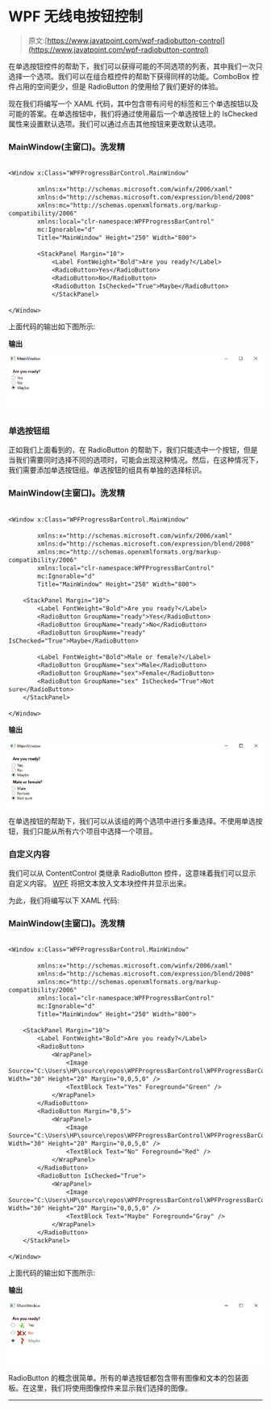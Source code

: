 # WPF 无线电按钮控制

> 原文:[https://www.javatpoint.com/wpf-radiobutton-control](https://www.javatpoint.com/wpf-radiobutton-control)

在单选按钮控件的帮助下，我们可以获得可能的不同选项的列表，其中我们一次只选择一个选项。我们可以在组合框控件的帮助下获得同样的功能。ComboBox 控件占用的空间更少，但是 RadioButton 的使用给了我们更好的体验。

现在我们将编写一个 XAML 代码，其中包含带有问号的标签和三个单选按钮以及可能的答案。在单选按钮中，我们将通过使用最后一个单选按钮上的 IsChecked 属性来设置默认选项。我们可以通过点击其他按钮来更改默认选项。

### MainWindow(主窗口)。洗发精

```

<Window x:Class="WPFProgressBarControl.MainWindow"

        xmlns:x="http://schemas.microsoft.com/winfx/2006/xaml"
        xmlns:d="http://schemas.microsoft.com/expression/blend/2008"
        xmlns:mc="http://schemas.openxmlformats.org/markup-compatibility/2006"
        xmlns:local="clr-namespace:WPFProgressBarControl"
        mc:Ignorable="d"
        Title="MainWindow" Height="250" Width="800">

        <StackPanel Margin="10">
            <Label FontWeight="Bold">Are you ready?</Label>
            <RadioButton>Yes</RadioButton>
            <RadioButton>No</RadioButton>
            <RadioButton IsChecked="True">Maybe</RadioButton>
            </StackPanel>

</Window>

```

上面代码的输出如下图所示:

**输出**

![WPF RadioButton Control](img/7efbae549af6c576b5a6166b9a70ab3b.png)

### 单选按钮组

正如我们上面看到的，在 RadioButton 的帮助下，我们只能选中一个按钮，但是当我们需要同时选择不同的选项时，可能会出现这种情况。然后，在这种情况下，我们需要添加单选按钮组。单选按钮的组具有单独的选择标识。

### MainWindow(主窗口)。洗发精

```

<Window x:Class="WPFProgressBarControl.MainWindow"

        xmlns:x="http://schemas.microsoft.com/winfx/2006/xaml"
        xmlns:d="http://schemas.microsoft.com/expression/blend/2008"
        xmlns:mc="http://schemas.openxmlformats.org/markup-compatibility/2006"
        xmlns:local="clr-namespace:WPFProgressBarControl"
        mc:Ignorable="d"
        Title="MainWindow" Height="250" Width="800">

    <StackPanel Margin="10">
        <Label FontWeight="Bold">Are you ready?</Label>
        <RadioButton GroupName="ready">Yes</RadioButton>
        <RadioButton GroupName="ready">No</RadioButton>
        <RadioButton GroupName="ready" IsChecked="True">Maybe</RadioButton>

        <Label FontWeight="Bold">Male or female?</Label>
        <RadioButton GroupName="sex">Male</RadioButton>
        <RadioButton GroupName="sex">Female</RadioButton>
        <RadioButton GroupName="sex" IsChecked="True">Not sure</RadioButton>
    </StackPanel>

</Window>

```

**输出**

![WPF RadioButton Control](img/8cbccd6d4ae5c574e9ff805073ca546c.png)

在单选按钮的帮助下，我们可以从该组的两个选项中进行多重选择。不使用单选按钮，我们只能从所有六个项目中选择一个项目。

### 自定义内容

我们可以从 ContentControl 类继承 RadioButton 控件，这意味着我们可以显示自定义内容。 [WPF](https://www.javatpoint.com/wpf) 将把文本放入文本块控件并显示出来。

为此，我们将编写以下 XAML 代码:

### MainWindow(主窗口)。洗发精

```

<Window x:Class="WPFProgressBarControl.MainWindow"

        xmlns:x="http://schemas.microsoft.com/winfx/2006/xaml"
        xmlns:d="http://schemas.microsoft.com/expression/blend/2008"
        xmlns:mc="http://schemas.openxmlformats.org/markup-compatibility/2006"
        xmlns:local="clr-namespace:WPFProgressBarControl"
        mc:Ignorable="d"
        Title="MainWindow" Height="250" Width="800">

    <StackPanel Margin="10">
        <Label FontWeight="Bold">Are you ready?</Label>
        <RadioButton>
            <WrapPanel>
                <Image Source="C:\Users\HP\source\repos\WPFProgressBarControl\WPFProgressBarControl\images\Correct.jpg" Width="30" Height="20" Margin="0,0,5,0" />
                <TextBlock Text="Yes" Foreground="Green" />
            </WrapPanel>
        </RadioButton>
        <RadioButton Margin="0,5">
            <WrapPanel>
                <Image Source="C:\Users\HP\source\repos\WPFProgressBarControl\WPFProgressBarControl\images\Wrong.jpg"  Width="30" Height="20" Margin="0,0,5,0" />
                <TextBlock Text="No" Foreground="Red" />
            </WrapPanel>
        </RadioButton>
        <RadioButton IsChecked="True">
            <WrapPanel>
                <Image Source="C:\Users\HP\source\repos\WPFProgressBarControl\WPFProgressBarControl\images\QuestionMark.jpg"  Width="30" Height="20" Margin="0,0,5,0" />
                <TextBlock Text="Maybe" Foreground="Gray" />
            </WrapPanel>
        </RadioButton>
    </StackPanel>

</Window>

```

上面代码的输出如下图所示:

**输出**

![WPF RadioButton Control](img/539d11bdf35e3431446e3a259b9e8654.png)

RadioButton 的概念很简单。所有的单选按钮都包含带有图像和文本的包装面板。在这里，我们将使用图像控件来显示我们选择的图像。

* * *